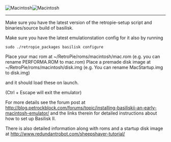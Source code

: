 ![Macintosh](http://s3.amazonaws.com/rapgenius/apple-mac-logo-web.jpg)![Macintosh](http://seeklogo.com/images/M/Macintosh-logo-06741C862A-seeklogo.com.gif)
***

Make sure you have the latest version of the retropie-setup script and binaries/source build of basilisk.

Make sure you have the latest emulationstation config for it also by running

```
sudo ./retropie_packages basilisk configure
```

Place your mac rom at ~/RetroPie/roms/macintosh/mac.rom (e.g. you can rename PERFORMA.ROM to mac.rom)
Place a premade disk image at ~/RetroPie/roms/macintosh/disk.img (e.g. You can rename MacStartup.img to disk.img)

and it should load these on launch.

(Ctrl + Escape will exit the emulator)

For more details see the forum post at http://blog.petrockblock.com/forums/topic/installing-basiliskii-an-early-macintosh-emulator/ and the links therein for detailed instructions about how to set up Basilisk II.

There is also detailed information along with roms and a startup disk image at http://www.redundantrobot.com/sheepshaver-tutorial/